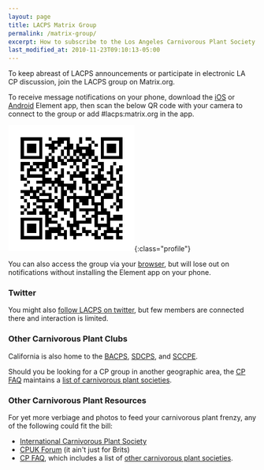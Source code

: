 ```yaml
---
layout: page
title: LACPS Matrix Group
permalink: /matrix-group/
excerpt: How to subscribe to the Los Angeles Carnivorous Plant Society discussion group.
last_modified_at: 2010-11-23T09:10:13-05:00
---
```


To keep abreast of LACPS announcements or participate in electronic LA CP discussion, join the LACPS group on Matrix.org.

To receive message notifications on your phone, download the [iOS](https://apps.apple.com/app/vector/id1083446067) or [Android](https://play.google.com/store/apps/details?id=im.vector.app) Element app, then scan the below QR code with your camera to connect to the group or add #lacps:matrix.org in the app.

![LACPS Matrix group QR code](/assets/images/pages/lacps-matrix-group.png){:class="profile"}

You can also access the group via your [browser](https://matrix.to/#/!DXmAThJLnBqekJPuum:matrix.org?via=matrix.org), but will lose out on notifications without installing the Element app on your phone.

### Twitter

You might also [follow LACPS on twitter](https://twitter.com/lacarnivores), but few members are connected there and interaction is limited.

### Other Carnivorous Plant Clubs

California is also home to the [BACPS](https://www.bacps.org/), [SDCPS](https://www.sandiegocarnivorousplantsociety.com/), and [SCCPE](https://sccpe.org/). 

Should you be looking for a CP group in another geographic area, the [CP FAQ](http://www.sarracenia.com/faq.html) maintains a [list of carnivorous plant societies](http://sarracenia.com/faq/faq6100.html).

### Other Carnivorous Plant Resources

For yet more verbiage and photos to feed your carnivorous plant frenzy, any of the following could fit the bill:
* [International Carnivorous Plant Society](http://carnivorousplants.org/)
* [CPUK Forum](http://www.cpukforum.com/) (it ain't just for Brits)
* [CP FAQ](http://www.sarracenia.com/faq.html), which includes a list of [other carnivorous plant societies](http://sarracenia.com/faq/faq6100.html).
